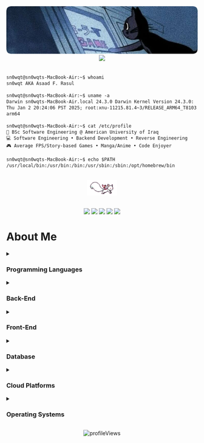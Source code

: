 <div align="center">
<img src="https://github.com/sn0wqt/sn0wqt/blob/main/assets/banner-2.png/">
<img src="https://readme-typing-svg.demolab.com?font=Inconsolata&weight=500&size=50&duration=4000&pause=300&color=45B8AC&center=true&vCenter=true&multiline=true&repeat=false&random=false&width=1300&height=140&lines=Hello%2C+I'm+Asaad;Software+Engineer+%7C+Backend+Developer"/>
<br><br>
</div>

<div align="left">
  
  ```console
  sn0wqt@sn0wqts-MacBook-Air:~$ whoami
  sn0wqt AKA Asaad F. Rasul
  
  sn0wqt@sn0wqts-MacBook-Air:~$ uname -a
  Darwin sn0wqts-MacBook-Air.local 24.3.0 Darwin Kernel Version 24.3.0:
  Thu Jan 2 20:24:06 PST 2025; root:xnu-11215.81.4~3/RELEASE_ARM64_T8103 arm64
  
  sn0wqt@sn0wqts-MacBook-Air:~$ cat /etc/profile
  💼 BSc Software Engineering @ American University of Iraq
  💻 Software Engineering • Backend Development • Reverse Engineering
  🎮 Average FPS/Story-based Games • Manga/Anime • Code Enjoyer
  
  sn0wqt@sn0wqts-MacBook-Air:~$ echo $PATH
  /usr/local/bin:/usr/bin:/bin:/usr/sbin:/sbin:/opt/homebrew/bin
  ```
</div>
<div align="center">
  <br>
  <img src="https://github.com/sn0wqt/sn0wqt/blob/main/assets/kyubey.gif" height="40" />
  <br><br>


  [![](https://img.shields.io/badge/portfolio-54B689?style=for-the-badge&logo=internetexplorer&logoColor=white)](https://sn0wqt.github.io)
  [![](https://img.shields.io/badge/linkedin-0a66c2?style=for-the-badge&logo=linkedin&logoColor=white)](https://linkedin.com/in/asaad-f-rasul)
  [![](https://img.shields.io/badge/github-171515?style=for-the-badge&logo=github&logoColor=white)](https://github.com/sn0wqt)
  [![](https://img.shields.io/badge/email-EA4335?style=for-the-badge&logo=gmail&logoColor=white)](mailto:asadfalah2@gmail.com)
  [![](https://img.shields.io/badge/twitter-1DA1F2?style=for-the-badge&logo=x&logoColor=white)](https://twitter.com/mov_r0)
</div>

# About Me

<details>
  <summary><h3>Programming Languages</h3></summary>
  <br>
  
  ![Java](https://img.shields.io/badge/-java-E34A86?style=for-the-badge&logo=java)
  ![Python](https://img.shields.io/badge/-Python-black?style=for-the-badge&logo=Python)
  ![C](https://img.shields.io/badge/c-%2300599C.svg?style=for-the-badge&logo=c&logoColor=white)
  ![C++](https://img.shields.io/badge/c++-%2300599C.svg?style=for-the-badge&logo=c%2B%2B&logoColor=white)
  ![JavaScript](https://img.shields.io/badge/-JavaScript-black?style=for-the-badge&logo=javascript)
  ![TypeScript](https://img.shields.io/badge/typescript-%23007ACC.svg?style=for-the-badge&logo=typescript&logoColor=white)
  ![Assembly](https://img.shields.io/badge/assembly-%23654FF0.svg?style=for-the-badge&logo=assemblyscript&logoColor=white)
</details>

<details>
  <summary><h3>Back-End</h3></summary>
  <br>
  
  ![Spring](https://img.shields.io/badge/spring-%236DB33F.svg?style=for-the-badge&logo=spring&logoColor=white)
  ![Node JS](https://img.shields.io/badge/Node.js-43853D?style=for-the-badge&logo=node.js&logoColor=white)
  ![Express JS](https://img.shields.io/badge/express.js-%23404d59.svg?style=for-the-badge&logo=express&logoColor=%2361DAFB)
  ![NestJS](https://img.shields.io/badge/NestJS-E0234E?style=for-the-badge&logo=nestjs&logoColor=white)
  ![Flask](https://img.shields.io/badge/flask-%23000.svg?style=for-the-badge&logo=flask&logoColor=white)
  ![FastAPI](https://img.shields.io/badge/FastAPI-005571?style=for-the-badge&logo=fastapi)
</details>

<details>
  <summary><h3>Front-End</h3></summary>
  <br>
  
  ![React](https://img.shields.io/badge/-React-black?style=for-the-badge&logo=react)
  ![Flutter](https://img.shields.io/badge/Flutter-02569B?style=for-the-badge&logo=flutter&logoColor=white)
  ![Tailwind CSS](https://img.shields.io/badge/tailwind%20css-%2338B2AC.svg?style=for-the-badge&logo=tailwind-css&logoColor=white)
  ![HTML5](https://img.shields.io/badge/-HTML5-E34F26?style=for-the-badge&logo=html5&logoColor=white)
  ![CSS3](https://img.shields.io/badge/-CSS3-1572B6?style=for-the-badge&logo=css3)
</details>

<details>
  <summary><h3>Database</h3></summary>
  <br>
  
  ![MySQL](https://img.shields.io/badge/mysql-%2300f.svg?style=for-the-badge&logo=mysql&logoColor=white)
  ![MongoDB](https://img.shields.io/badge/MongoDB-%234ea94b.svg?style=for-the-badge&logo=mongodb&logoColor=white)
  ![SQLite](https://img.shields.io/badge/sqlite-%2307405e.svg?style=for-the-badge&logo=sqlite&logoColor=white)
  ![Mongoose](https://img.shields.io/badge/Mongoose-880000?style=for-the-badge&logo=mongoose&logoColor=white)
  ![Sequelize](https://img.shields.io/badge/Sequelize-52B0E7?style=for-the-badge&logo=Sequelize&logoColor=white)
  ![Redis](https://img.shields.io/badge/redis-%23DD0031.svg?style=for-the-badge&logo=redis&logoColor=white)
</details>

<details>
  <summary><h3>Cloud Platforms</h3></summary>
  <br>
  
  ![AWS](https://img.shields.io/badge/AWS-%23FF9900.svg?style=for-the-badge&logo=amazon-aws&logoColor=white)
  ![Google Cloud](https://img.shields.io/badge/GoogleCloud-%234285F4.svg?style=for-the-badge&logo=google-cloud&logoColor=white)
  ![DigitalOcean](https://img.shields.io/badge/DigitalOcean-%230167ff.svg?style=for-the-badge&logo=digitalOcean&logoColor=white)
  ![Azure](https://img.shields.io/badge/azure-%230072C6.svg?style=for-the-badge&logo=microsoftazure&logoColor=white)
  ![Heroku](https://img.shields.io/badge/Heroku-430098?style=for-the-badge&logo=heroku&logoColor=white)
  ![Vercel](https://img.shields.io/badge/Vercel-000000?style=for-the-badge&logo=vercel&logoColor=white)
</details>

<details>
  <summary><h3>Operating Systems</h3></summary>
  <br>
  
  ![MacOS](https://img.shields.io/badge/MacOS-000000?style=for-the-badge&logo=apple&logoColor=white)
  ![Windows](https://img.shields.io/badge/Windows-0078D6?style=for-the-badge&logo=windows&logoColor=white)
</details>

<p align="center">
<img src="https://komarev.com/ghpvc/?username=sn0wqt&color=blueviolet&style=flat" alt="profileViews" /></p>
